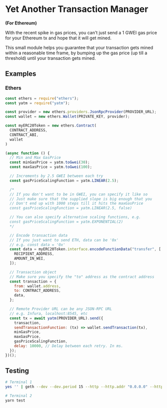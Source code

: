 # Yet Another Transaction Manager

**(For Ethereum)**

With the recent spike in gas prices, you can't just send a 1 GWEI gas price for your Ethereum tx and hope that it will get mined.

This small module helps you guarantee that your transaction gets mined within a reasonable time frame, by bumping up the gas price (up till a threshold) until your transaction gets mined.

## Examples

### Ethers

```javascript
const ethers = require("ethers");
const yatm = require("yatm");

const provider = new ethers.providers.JsonRpcProvider(PROVIDER_URL);
const wallet = new ethers.Wallet(PRIVATE_KEY, provider);

const myERC20Token = new ethers.Contract(
  CONTRACT_ADDRESS,
  CONTRACT_ABI,
  wallet
)

(async function () {
  // Min and Max GasPrice
  const minGasPrice = yatm.toGwei(30);
  const maxGasPrice = yatm.toGwei(100);

  // Increments by 2.5 GWEI between each try
  const gasPriceScalingFunction = yatm.LINEAR(2.5);

  /*
  // If you don't want to be in GWEI, you can specify it like so
  // Just make sure that the supplied slope is big enough that you
  // Don't end up with 1000 steps till it hits the maxGasPrice
  const gasPriceScalingFunction = yatm.LINEAR(2.5, false)

  // You can also specify alternative scaling functions, e.g.
  const gasPriceScalingFunction = yatm.EXPONENTIAL(2)
  */

  // Encode transaction data
  // If you just want to send ETH, data can be '0x'
  // e.g. const data = '0x'
  const data = myERC20Token.interface.encodeFunctionData("transfer", [
    RECIPIENT_ADDRESS,
    AMOUNT_IN_WEI,
  ]);

  // Transaction object
  // Make sure you specify the "to" address as the contract address
  const transaction = {
    from: wallet.address,
    to: CONTRACT_ADDRESS,
    data,
  };

  // Remote Provider URL can be any JSON-RPC URL
  // e.g. Infura, localhost:8545, etc
  const tx = await yatm(PROVIDER_URL).send({
    transaction,
    sendTransactionFunction: (tx) => wallet.sendTransaction(tx),
    minGasPrice,
    maxGasPrice,
    gasPriceScalingFunction,
    delay: 10000, // Delay between each retry. In ms.
  });
})();
```

## Testing

```bash
# Terminal 1
yes '' | geth --dev --dev.period 15 --http --http.addr "0.0.0.0" --http.port 8545 --http.api "eth,net,web3,account,admin,personal" --unlock "0" --allow-insecure-unlock

# Terminal 2
yarn test
```
